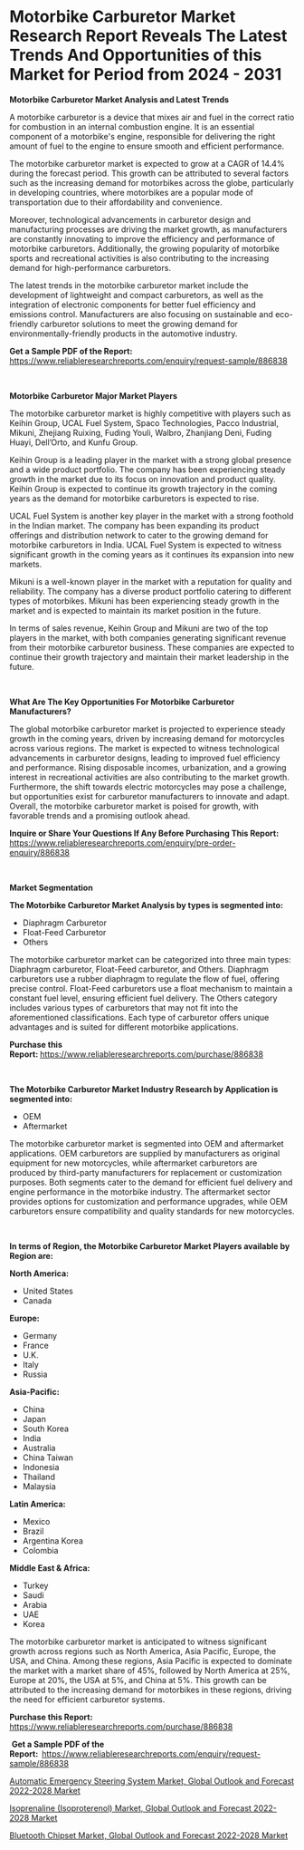 <p><h1>Motorbike Carburetor Market Research Report Reveals The Latest Trends And Opportunities of this Market for Period from 2024 - 2031</h1></p><p><strong>Motorbike Carburetor Market Analysis and Latest Trends</strong></p>
<p><p>A motorbike carburetor is a device that mixes air and fuel in the correct ratio for combustion in an internal combustion engine. It is an essential component of a motorbike's engine, responsible for delivering the right amount of fuel to the engine to ensure smooth and efficient performance.</p><p>The motorbike carburetor market is expected to grow at a CAGR of 14.4% during the forecast period. This growth can be attributed to several factors such as the increasing demand for motorbikes across the globe, particularly in developing countries, where motorbikes are a popular mode of transportation due to their affordability and convenience.</p><p>Moreover, technological advancements in carburetor design and manufacturing processes are driving the market growth, as manufacturers are constantly innovating to improve the efficiency and performance of motorbike carburetors. Additionally, the growing popularity of motorbike sports and recreational activities is also contributing to the increasing demand for high-performance carburetors.</p><p>The latest trends in the motorbike carburetor market include the development of lightweight and compact carburetors, as well as the integration of electronic components for better fuel efficiency and emissions control. Manufacturers are also focusing on sustainable and eco-friendly carburetor solutions to meet the growing demand for environmentally-friendly products in the automotive industry.</p></p>
<p><strong>Get a Sample PDF of the Report:&nbsp;</strong> <a href="https://www.reliableresearchreports.com/enquiry/request-sample/886838">https://www.reliableresearchreports.com/enquiry/request-sample/886838</a></p>
<p>&nbsp;</p>
<p><strong>Motorbike Carburetor Major Market Players</strong></p>
<p><p>The motorbike carburetor market is highly competitive with players such as Keihin Group, UCAL Fuel System, Spaco Technologies, Pacco Industrial, Mikuni, Zhejiang Ruixing, Fuding Youli, Walbro, Zhanjiang Deni, Fuding Huayi, Dell’Orto, and Kunfu Group.</p><p>Keihin Group is a leading player in the market with a strong global presence and a wide product portfolio. The company has been experiencing steady growth in the market due to its focus on innovation and product quality. Keihin Group is expected to continue its growth trajectory in the coming years as the demand for motorbike carburetors is expected to rise.</p><p>UCAL Fuel System is another key player in the market with a strong foothold in the Indian market. The company has been expanding its product offerings and distribution network to cater to the growing demand for motorbike carburetors in India. UCAL Fuel System is expected to witness significant growth in the coming years as it continues its expansion into new markets.</p><p>Mikuni is a well-known player in the market with a reputation for quality and reliability. The company has a diverse product portfolio catering to different types of motorbikes. Mikuni has been experiencing steady growth in the market and is expected to maintain its market position in the future.</p><p>In terms of sales revenue, Keihin Group and Mikuni are two of the top players in the market, with both companies generating significant revenue from their motorbike carburetor business. These companies are expected to continue their growth trajectory and maintain their market leadership in the future.</p></p>
<p>&nbsp;</p>
<p><strong>What Are The Key Opportunities For Motorbike Carburetor Manufacturers?</strong></p>
<p><p>The global motorbike carburetor market is projected to experience steady growth in the coming years, driven by increasing demand for motorcycles across various regions. The market is expected to witness technological advancements in carburetor designs, leading to improved fuel efficiency and performance. Rising disposable incomes, urbanization, and a growing interest in recreational activities are also contributing to the market growth. Furthermore, the shift towards electric motorcycles may pose a challenge, but opportunities exist for carburetor manufacturers to innovate and adapt. Overall, the motorbike carburetor market is poised for growth, with favorable trends and a promising outlook ahead.</p></p>
<p><strong>Inquire or Share Your Questions If Any Before Purchasing This Report:</strong> <a href="https://www.reliableresearchreports.com/enquiry/pre-order-enquiry/886838">https://www.reliableresearchreports.com/enquiry/pre-order-enquiry/886838</a></p>
<p>&nbsp;</p>
<p><strong>Market Segmentation</strong></p>
<p><strong>The Motorbike Carburetor Market Analysis by types is segmented into:</strong></p>
<p><ul><li>Diaphragm Carburetor</li><li>Float-Feed Carburetor</li><li>Others</li></ul></p>
<p><p>The motorbike carburetor market can be categorized into three main types: Diaphragm carburetor, Float-Feed carburetor, and Others. Diaphragm carburetors use a rubber diaphragm to regulate the flow of fuel, offering precise control. Float-Feed carburetors use a float mechanism to maintain a constant fuel level, ensuring efficient fuel delivery. The Others category includes various types of carburetors that may not fit into the aforementioned classifications. Each type of carburetor offers unique advantages and is suited for different motorbike applications.</p></p>
<p><strong>Purchase this Report:&nbsp;</strong><a href="https://www.reliableresearchreports.com/purchase/886838">https://www.reliableresearchreports.com/purchase/886838</a></p>
<p>&nbsp;</p>
<p><strong>The Motorbike Carburetor Market Industry Research by Application is segmented into:</strong></p>
<p><ul><li>OEM</li><li>Aftermarket</li></ul></p>
<p><p>The motorbike carburetor market is segmented into OEM and aftermarket applications. OEM carburetors are supplied by manufacturers as original equipment for new motorcycles, while aftermarket carburetors are produced by third-party manufacturers for replacement or customization purposes. Both segments cater to the demand for efficient fuel delivery and engine performance in the motorbike industry. The aftermarket sector provides options for customization and performance upgrades, while OEM carburetors ensure compatibility and quality standards for new motorcycles.</p></p>
<p>&nbsp;</p>
<p><strong>In terms of Region, the Motorbike Carburetor Market Players available by Region are:</strong></p>
<p>
    <p> <strong> North America: </strong>
        <ul>
            <li>United States</li>
            <li>Canada</li>
        </ul>
        </p> 
    <p> <strong> Europe: </strong>
        <ul>
            <li>Germany</li>
            <li>France</li>
            <li>U.K.</li>
            <li>Italy</li>
            <li>Russia</li>
        </ul>
        </p> 
    <p> <strong> Asia-Pacific: </strong>
        <ul>
            <li>China</li>
            <li>Japan</li>
            <li>South Korea</li>
            <li>India</li>
            <li>Australia</li>
            <li>China Taiwan</li>
            <li>Indonesia</li>
            <li>Thailand</li>
            <li>Malaysia</li>
        </ul>
        </p> 
    <p> <strong> Latin America: </strong>
        <ul>
            <li>Mexico</li>
            <li>Brazil</li>
            <li>Argentina Korea</li>
            <li>Colombia</li>
        </ul>
        </p> 
    <p> <strong> Middle East & Africa: </strong>
        <ul>
            <li>Turkey</li>
            <li>Saudi</li>
            <li>Arabia</li>
            <li>UAE</li>
            <li>Korea</li>
        </ul>
    </p>
    </p>
<p><p>The motorbike carburetor market is anticipated to witness significant growth across regions such as North America, Asia Pacific, Europe, the USA, and China. Among these regions, Asia Pacific is expected to dominate the market with a market share of 45%, followed by North America at 25%, Europe at 20%, the USA at 5%, and China at 5%. This growth can be attributed to the increasing demand for motorbikes in these regions, driving the need for efficient carburetor systems.</p></p>
<p><strong>Purchase this Report: </strong><a href="https://www.reliableresearchreports.com/purchase/886838">https://www.reliableresearchreports.com/purchase/886838</a></p>
<p>&nbsp;<strong>Get a Sample PDF of the Report:&nbsp;&nbsp;</strong><a href="https://www.reliableresearchreports.com/enquiry/request-sample/886838">https://www.reliableresearchreports.com/enquiry/request-sample/886838</a></p>
<p><strong></strong></p>
<p><p><a href="https://view.publitas.com/reportprime-1/decoding-the-automatic-emergency-steering-system-market-global-outlook-and-forecast-2022-2028-market-a-deep-dive-into-the-latest-market-trends-market-segmentation-and-competitive-analysis/">Automatic Emergency Steering System Market, Global Outlook and Forecast 2022-2028 Market</a></p><p><a href="https://view.publitas.com/reportprime-1/isoprenaline-isoproterenol-market-global-outlook-and-forecast-2022-2028-market-size-market-share-and-global-market-analysis-report-2023-2030/">Isoprenaline (Isoproterenol) Market, Global Outlook and Forecast 2022-2028 Market</a></p><p><a href="https://view.publitas.com/reportprime-1/bluetooth-chipset-market-global-outlook-and-forecast-2022-2028-market-challenges-opportunities-and-growth-drivers-and-major-market-players-forecasted-for-period-from-2023-2030/">Bluetooth Chipset Market, Global Outlook and Forecast 2022-2028 Market</a></p></p>